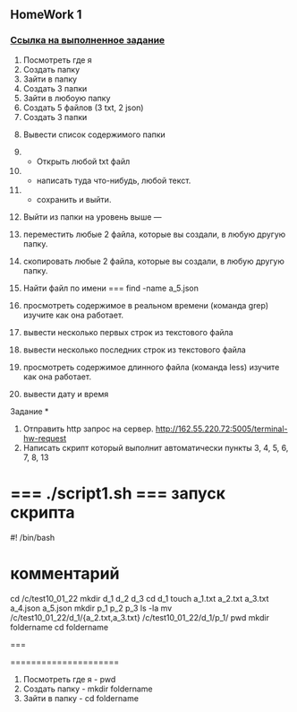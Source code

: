 ## HomeWork 1
 ### [Ссылка на  выполненное задание](https://github.com/P-e-t-e-r-Parker/GitBash/blob/main/Terminal_HW1.txt)
1) Посмотреть где я 
2) Создать папку    
3) Зайти в папку   
4) Создать 3 папки 
5) Зайти в любоую папку 
6) Создать 5 файлов (3 txt, 2 json)  
7) Создать 3 папки
8. Вывести список содержимого папки 
9) + Открыть любой txt файл 
10) + написать туда что-нибудь, любой текст.  
11) + сохранить и выйти.  
12) Выйти из папки на уровень выше 
—
13) переместить любые 2 файла, которые вы создали, в любую другую папку.  
14) скопировать любые 2 файла, которые вы создали, в любую другую папку. 
15) Найти файл по имени === find -name a_5.json
16) просмотреть содержимое в реальном времени (команда grep) изучите как она работает.
17) вывести несколько первых строк из текстового файла     			                       
18) вывести несколько последних строк из текстового файла 			                       
19) просмотреть содержимое длинного файла (команда less) изучите как она работает.    

20) вывести дату и время 

Задание *
1) Отправить http запрос на сервер. http://162.55.220.72:5005/terminal-hw-request   
2) Написать скрипт который выполнит автоматически пункты 3, 4, 5, 6, 7, 8, 13  

===
./script1.sh === запуск скрипта 
===
#! /bin/bash 

# комментарий

cd /c/test10_01_22
mkdir d_1 d_2 d_3
cd d_1
touch a_1.txt a_2.txt a_3.txt a_4.json a_5.json
mkdir p_1 p_2 p_3
ls -la
mv /c/test10_01_22/d_1/{a_2.txt,a_3.txt} /c/test10_01_22/d_1/p_1/
pwd
mkdir foldername
cd foldername

===

=====================
1) Посмотреть где я - pwd
2) Создать папку - mkdir foldername
3) Зайти в папку - cd foldername
